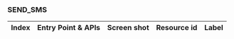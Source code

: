 ### SEND_SMS
| Index | Entry Point & APIs | Screen shot | Resource id | Label |
| ------------- | ------------- | ------------- |-------------|-------------|
